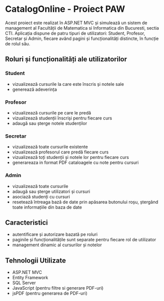 # CatalogOnline - Proiect PAW
Acest proiect este realizat în ASP.NET MVC și simulează un sistem de management al Facultății de Matematica si Informatica din Bucuresti, sectia CTI. Aplicația dispune de patru tipuri de utilizatori: Student, Profesor, Secretar și Admin, fiecare având pagini și funcționalități distincte, în funcție de rolul său.

## Roluri și funcționalități ale utilizatorilor
### Student
- vizualizează cursurile la care este înscris și notele sale
- generează adeverința
### Profesor
- vizualizează cursurile pe care le predă
- vizualizează studenții înscriși pentru fiecare curs
- adaugă sau șterge notele studenților
### Secretar
- vizualizează toate cursurile existente
- vizualizează profesorul care predă fiecare curs
- vizualizează toți studenții și notele lor pentru fiecare curs
- generareaza in format PDF cataloagele cu note pentru cursuri
### Admin
- vizualizează toate cursurile
- adaugă sau șterge utilizatori și cursuri
- asociază studenți cu cursuri
- resetează întreaga bază de date prin apăsarea butonului roșu, ștergând toate informațiile din baza de date

## Caracteristici
- autentificare și autorizare bazată pe roluri
- paginile și funcționalitățile sunt separate pentru fiecare rol de utilizator
- management dinamic al cursurilor și notelor

## Tehnologii Utilizate
- ASP.NET MVC
- Entity Framework
- SQL Server
- JavaScript (pentru filtre si generare PDF-uri)
- jsPDF (pentru generarea de PDF-uri)
